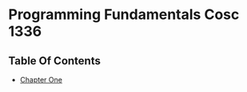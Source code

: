# Programming Fundamentals Cosc 1336

## Table Of Contents
  - [Chapter One](https://github.com/JonathanBrunssen/programming-fundementals-cosc-1336/tree/master/chapter-1)
